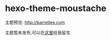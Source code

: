 hexo-theme-moustache
================

主题预览: <http://barretlee.com>

主题暂未发布,可以在[这里](http://barretlee.com/message/)给我留言.